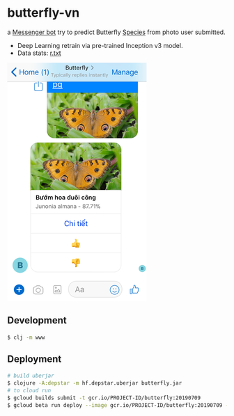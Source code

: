 # butterfly-vn

a [Messenger bot](http://m.me/vi.butterfly/) try to predict Butterfly [Species](https://github.com/tentamen/butterfly-vn/blob/master/knowledge/dinh_nghia.md) from photo user submitted.

- Deep Learning retrain via pre-trained Inception v3 model.
- Data stats: [r.txt](r.txt)

![messenger](img_2125.png)

## Development
```sh
$ clj -m www
```

## Deployment
```sh
# build uberjar
$ clojure -A:depstar -m hf.depstar.uberjar butterfly.jar
# to cloud run
$ gcloud builds submit -t gcr.io/PROJECT-ID/butterfly:20190709
$ gcloud beta run deploy --image gcr.io/PROJECT-ID/butterfly:20190709 --platform managed
```
